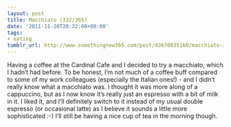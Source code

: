 ```yaml
---
layout: post
title: Macchiato (332/365)
date: '2011-11-28T20:32:00+00:00'
tags:
- eating
tumblr_url: http://www.somethingnew365.com/post/43670035160/macchiato-332365
---
```

Having a coffee at the Cardinal Cafe and I decided to try a macchiato, which I hadn’t had before.
To be honest, I’m not much of a coffee buff compared to some of my work colleagues (especially the Italian ones!) - and I didn’t really know what a macchiato was. I thought it was more along of a cappuccino, but as I now know it’s really just an espresso with a bit of milk in it.
I liked it, and I’ll definitely switch to it instead of my usual double espresso (or occasional latte) as I believe it sounds a little more sophisticated :-) I’ll still be having a nice cup of tea in the morning though.
